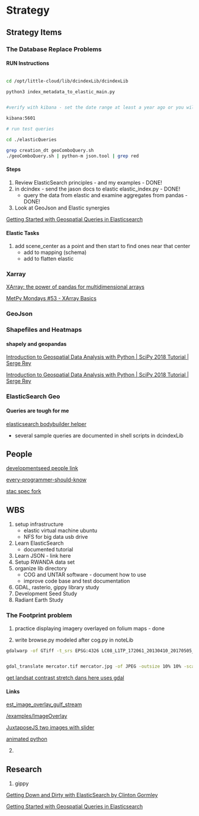 # Strategy

## Strategy Items

### The Database Replace Problems

#### RUN Instructions

```bash

cd /opt/little-cloud/lib/dcindexLib/dcindexLib

python3 index_metadata_to_elastic_main.py


#verify with kibana - set the date range at least a year ago or you will get no records

kibana:5601

# run test queries

cd ./elasticQueries

grep creation_dt geoComboQuery.sh
./geoComboQuery.sh | python-m json.tool | grep red


```

#### Steps

1. Review ElasticSearch principles - and my examples - DONE!
2. in dcindex - send the jason docs to elastic elastic_index.py - DONE!
    - query the data from elastic and examine aggregates from pandas - DONE!
3. Look at GeoJson and Elastic synergies

[Getting Started with Geospatial Queries in Elasticsearch](https://blog.benjie.me/geospatial-queries-for-elasticsearch/)

#### Elastic Tasks

1. add scene_center as a point and then start to find ones near that center
    - add to mapping (schema)
    - add to flatten elastic

### Xarray

[XArray: the power of pandas for multidimensional arrays](https://www.youtube.com/watch?v=Dgr_d8iEWk4)


[MetPy Mondays #53 - XArray Basics](https://www.youtube.com/watch?v=_9j7Y1-lk-o)


### GeoJson

### Shapefiles and Heatmaps

#### shapely and geopandas

[Introduction to Geospatial Data Analysis with Python | SciPy 2018 Tutorial | Serge Rey](https://www.youtube.com/watch?v=kJXUUO5M4ok)

[Introduction to Geospatial Data Analysis with Python | SciPy 2018 Tutorial | Serge Rey](https://www.youtube.com/watch?v=kJXUUO5M4ok)

### ElasticSearch Geo

#### Queries are tough for me

[elasticsearch bodybuilder helper](https://github.com/danpaz/bodybuilder)

- several sample queries are documented in shell scripts in dcindexLib

## People

[developmentseed people link](https://github.com/orgs/sat-utils/people)

[every-programmer-should-know](https://github.com/scisco/every-programmer-should-know)

[stac spec fork](https://github.com/scisco/stac-spec)


## WBS

1. setup infrastructure
    - elastic virtual machine ubuntu
    - NFS for big data usb drive
2. Learn ElasticSearch
    - documented tutorial
3. Learn JSON - link here
4. Setup RWANDA data set
5. organize lib directory
    - COG and UNTAR software - document how to use
    - improve code base and test documentation
6. GDAL, rasterio, gippy library study
7. Development Seed Study
8. Radiant Earth Study

### The Footprint problem

1. practice displaying imagery overlayed on folium maps - done

2. write browse.py modeled after cog.py in noteLib


```bash
gdalwarp -of GTiff -t_srs EPSG:4326 LC08_L1TP_172061_20130410_20170505_01_T1.tif mercator.tif


gdal_translate mercator.tif mercator.jpg -of JPEG -outsize 10% 10% -scale

```

[get landsat contrast stretch dans here uses gdal](https://salsa.debian.org/debian-gis-team/dans-gdal-scripts)

#### Links

[est_image_overlay_gulf_stream](http://nbviewer.jupyter.org/github/ocefpaf/folium_notebooks/blob/master/test_image_overlay_gulf_stream.ipynb)

[/examples/ImageOverlay](http://nbviewer.jupyter.org/github/python-visualization/folium/blob/master/examples/ImageOverlay.ipynb)

[JuxtaposeJS two images with slider](https://juxtapose.knightlab.com/)

[animated python](https://www.youtube.com/watch?v=c7GoaIsPlLE)

2. 


## Research

1. gippy

[Getting Down and Dirty with ElasticSearch by Clinton Gormley](https://www.youtube.com/watch?v=7FLXjgB0PQI)


[Getting Started with Geospatial Queries in Elasticsearch](https://blog.benjie.me/geospatial-queries-for-elasticsearch/)
